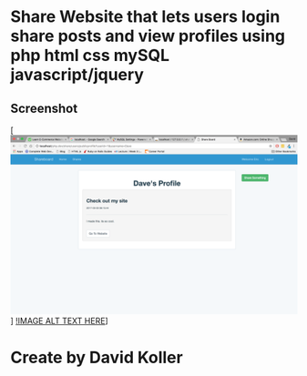 Share Website that lets users login share posts and view profiles using php html css mySQL javascript/jquery
==============================================================================================================


## Screenshot
[![IMAGE ALT TEXT HERE](https://github.com/kolldavi/php/blob/master/share/ScreenShot1.png?raw=true)]
[!IMAGE ALT TEXT HERE](https://github.com/kolldavi/php/blob/master/share/ScreenShot2.png?raw=true)]

Create by David Koller
=======================
